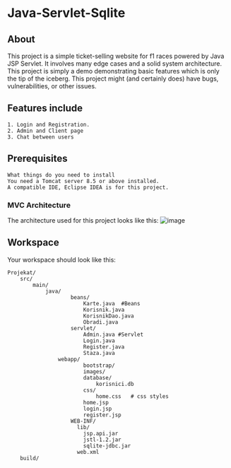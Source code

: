 # Java-Servlet-Sqlite

## About
This project is a simple ticket-selling website for f1 races powered by Java JSP Servlet. It involves
many edge cases and a solid system architecture. This project is simply a demo demonstrating basic features which is
only the tip of the iceberg. This project might (and certainly does) have bugs, vulnerabilities, or other
issues.

## Features include

```
1. Login and Registration.
2. Admin and Client page
3. Chat between users
```

## Prerequisites
```
What things do you need to install
You need a Tomcat server 8.5 or above installed.
A compatible IDE, Eclipse IDEA is for this project.
```
### MVC Architecture
The architecture used for this project looks like this:
![image](https://github.com/Iggor27/Java-Servlet-Sqlite/assets/24782270/e2f160f3-d7cf-4fcb-b5ea-6c423c79e747)


## Workspace
Your workspace should look like this:
```
Projekat/
    src/
        main/
            java/
                    beans/ 
                        Karte.java  #Beans
                        Korisnik.java
                        KorisnikDao.java
                        Obradi.java
                    servlet/
                        Admin.java #Servlet
                        Login.java
                        Register.java
                        Staza.java
                webapp/
                        bootstrap/
                        images/
                        database/
                            korisnici.db
                        css/
                            home.css   # css styles
                        home.jsp
                        login.jsp
                        register.jsp
                    WEB-INF/
                      lib/
                        jsp.api.jar
                        jstl-1.2.jar
                        sqlite-jdbc.jar
                      web.xml
    build/
```
